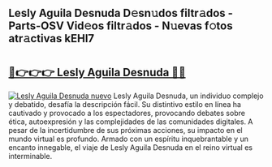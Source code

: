 ## Lesly Aguila Desnuda D𝚎sn𝚞dos filtr𝚊dos - Parts-OSV Vid𝚎os filtr𝚊dos - N𝚞evas f𝚘tos atr𝚊ctivas kEHl7

# <h2><a href="http://mbafo71.tromn.icu/?c=Lesly+Aguila+Desnuda">🔗👉👉👉 Lesly Aguila Desnuda 🔗🔗</a></h2>

[![Lesly Aguila Desnuda nuevo](https://i.imgur.com/pEAQMta.gif)](http://mbafo71.tromn.icu/?c=Lesly+Aguila+Desnuda)
Lesly Aguila Desnuda, un individuo complejo y debatido, desafía la descripción fácil. Su distintivo estilo en línea ha cautivado y provocado a los espectadores, provocando debates sobre ética, autoexpresión y las complejidades de las comunidades digitales. A pesar de la incertidumbre de sus próximas acciones, su impacto en el mundo virtual es profundo. Armado con un espíritu inquebrantable y un encanto innegable, el viaje de Lesly Aguila Desnuda en el reino virtual es interminable.
